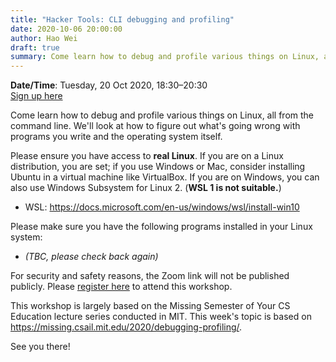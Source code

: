 ```yaml
---
title: "Hacker Tools: CLI debugging and profiling"
date: 2020-10-06 20:00:00
author: Hao Wei
draft: true
summary: Come learn how to debug and profile various things on Linux, all from the command line.
---
```


**Date/Time**: Tuesday, 20 Oct 2020, 18:30&ndash;20:30<br />
[Sign up here][1]

Come learn how to debug and profile various things on Linux, all from the command line. We'll look at how to figure out what's going wrong with programs you write and the operating system itself.

Please ensure you have access to **real Linux**. If you are on a Linux distribution, you are set; if you use Windows or Mac, consider installing Ubuntu in a virtual machine like VirtualBox. If you are on Windows, you can also use Windows Subsystem for Linux 2. (**WSL 1 is not suitable.**)

- WSL: https://docs.microsoft.com/en-us/windows/wsl/install-win10

Please make sure you have the following programs installed in your Linux system:

- *(TBC, please check back again)*

For security and safety reasons, the Zoom link will not be published publicly. Please [register here][1] to attend this workshop.

This workshop is largely based on the Missing Semester of Your CS Education lecture series conducted in MIT. This week's topic is based on https://missing.csail.mit.edu/2020/debugging-profiling/.

See you there!

[1]: https://docs.google.com/forms/d/e/1FAIpQLSd7J3douCEYaUKhhX1Z6UPuxQGQce_Fi1m2dsNnclc8uIRisQ/viewform
